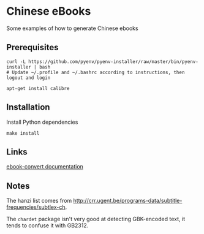 # Chinese eBooks

Some examples of how to generate Chinese ebooks

## Prerequisites

    curl -L https://github.com/pyenv/pyenv-installer/raw/master/bin/pyenv-installer | bash
    # Update ~/.profile and ~/.bashrc according to instructions, then logout and login

    apt-get install calibre

## Installation

Install Python dependencies

    make install

## Links

[ebook-convert documentation](https://manual.calibre-ebook.com/generated/en/ebook-convert.html)

## Notes

The hanzi list comes from http://crr.ugent.be/programs-data/subtitle-frequencies/subtlex-ch.

The `chardet` package isn't very good at detecting GBK-encoded text, it tends to confuse it with GB2312.
